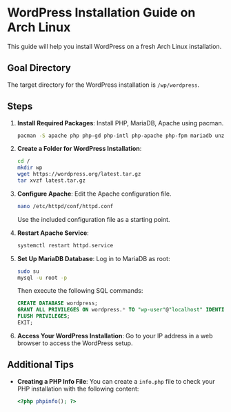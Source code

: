 
# WordPress Installation Guide on Arch Linux

This guide will help you install WordPress on a fresh Arch Linux installation.

## Goal Directory

The target directory for the WordPress installation is `/wp/wordpress`.

## Steps

1. **Install Required Packages**: Install PHP, MariaDB, Apache using pacman.
   ```bash
   pacman -S apache php php-gd php-intl php-apache php-fpm mariadb unzip tar wget apache
   ```

2. **Create a Folder for WordPress Installation**:
   ```bash
   cd /
   mkdir wp
   wget https://wordpress.org/latest.tar.gz
   tar xvzf latest.tar.gz
   ```

3. **Configure Apache**:
   Edit the Apache configuration file.
   ```bash
   nano /etc/httpd/conf/httpd.conf
   ```
   Use the included configuration file as a starting point.

4. **Restart Apache Service**:
   ```bash
   systemctl restart httpd.service
   ```

5. **Set Up MariaDB Database**:
   Log in to MariaDB as root:
   ```bash
   sudo su
   mysql -u root -p
   ```
   Then execute the following SQL commands:
   ```sql
   CREATE DATABASE wordpress;
   GRANT ALL PRIVILEGES ON wordpress.* TO "wp-user"@"localhost" IDENTIFIED BY "choose_db_password";
   FLUSH PRIVILEGES;
   EXIT;
   ```

6. **Access Your WordPress Installation**:
   Go to your IP address in a web browser to access the WordPress setup.

## Additional Tips

- **Creating a PHP Info File**: You can create a `info.php` file to check your PHP installation with the following content:
   ```php
   <?php phpinfo(); ?>
   ```
